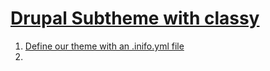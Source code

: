 <h1><u><b> Drupal Subtheme with classy </b></u></h1>


<ol><li><a href="https://www.drupal.org/docs/8/theming-drupal-8/defining-a-theme-with-an-infoyml-file"> Define our theme with an .inifo.yml file</a></li>
<li>
